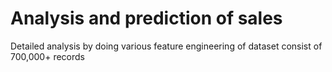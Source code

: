 # Analysis and prediction of sales 
Detailed analysis by doing various feature engineering of dataset consist of 700,000+ records
